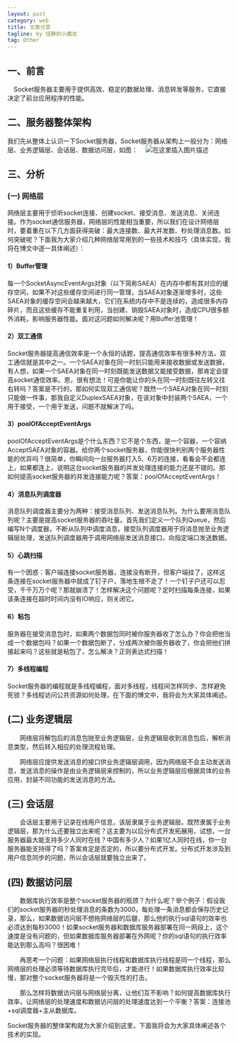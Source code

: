 ```yaml
---
layout: post
category: web
title: 文章分享
tagline: by 恬静的小魔龙
tag: Other
---
```


## 一、前言
　Socket服务器主要用于提供高效、稳定的数据处理、消息转发等服务，它直接决定了前台应用程序的性能。

## 二、服务器整体架构
我们先从整体上认识一下Socket服务器，Socket服务器从架构上一般分为：网络层、业务逻辑层、会话层、数据访问层，如图：
　![在这里插入图片描述](https://pic002.cnblogs.com/images/2010/154738/2010110315395615.jpg)
## 三、分析
### (一) 网络层

网络层主要用于侦听socket连接、创建socket、接受消息、发送消息、关闭连接。作为socket通信服务器，网络层的性能相当重要，所以我们在设计网络层时，要着重在以下几方面获得突破：最大连接数、最大并发数、秒处理消息数。如何突破呢？下面我为大家介绍几种网络层常用到的一些技术和技巧（具体实现，我将在博文中逐一具体阐述）：

#### 1）Buffer管理

每一个SocketAsyncEventArgs对象（以下简称SAEA）在内存中都有其对应的缓存空间，如果不对这些缓存空间进行同一管理，当SAEA对象逐渐增多时，这些SAEA对象的缓存空间会越来越大，它们在系统内存中不是连续的，造成很多内存碎片，而且这些缓存不能重复利用，当创建、销毁SAEA对象时，造成CPU很多额外消耗，影响服务器性能。面对这问题如何解决呢？用Buffer池管理！

#### 2）双工通信

Socket服务器提高通信效率是一个永恒的话题，提高通信效率有很多种方法，双工通信就是其中之一。一个SAEA对象在同一时刻只能用来接收数据或发送数据，有人想，如果一个SAEA对象在同一时刻既能发送数据又能接受数据，那肯定会提高socket通信效率。恩，很有想法！可是你能让你的头在同一时刻既往左转又往右转吗？答案是不行的，那如何实现双工通信呢？既然一个SAEA对象在同一时刻只能做一件事，那我自定义DuplexSAEA对象，在该对象中封装两个SAEA，一个用于接受，一个用于发送，问题不就解决了吗。

#### 3）poolOfAcceptEventArgs

poolOfAcceptEventArgs是个什么东西？它不是个东西，是一个容器，一个容纳AcceptSAEA对象的容器。给你两个socket服务器，你能很快判别两个服务器性能的优异吗？很简单，你瞬间向一台服务器打入5、6万的连接，看看会不会都连上，如果都连上，说明这台socket服务器的并发处理连接的能力还是不错的。那如何提高socket服务器的并发连接能力呢？答案：poolOfAcceptEventArgs！

#### 4）消息队列调度器

消息队列调度器主要分为两种：接受消息队列、发送消息队列。为什么要用消息队列呢？主要是提高socket服务器的吞吐量。首先我们定义一个队列Queue，然后编写N个调度器，不断从队列中调度消息，接受队列调度器用于将消息抛至业务逻辑层处理，发送队列调度器用于调用网络层发送消息接口，向指定端口发送数据。

#### 5）心跳扫描

有一个困惑：客户端连接socket服务器，连接没有断开，但客户端挂了，这样这条连接在socket服务器中就成了钉子户，落地生根不走了！一个钉子户还可以忍受，千千万万个呢？那就崩溃了！怎样解决这个问题呢？定时扫描每条连接，如果该条连接在超时时间内没有IO响应，则关闭它。

#### 6）粘包

服务器在接受消息包时，如果两个数据包同时被你服务器收了怎么办？你会把他当成一个数据包吗？如果一个数据包断了，分成两次被你服务器收了，你会把他们拼接起来吗？这些就是粘包了，怎么解决？正则表达式扫描！

#### 7）多线程编程

 Socket服务器的编程就是多线程编程，面对多线程，线程间怎样同步、怎样避免死锁？多线程访问公共资源如何处理，在下面的博文中，我将会为大家具体阐述。

## (二) 业务逻辑层

　　网络层将解包后的消息包抛至业务逻辑层，业务逻辑层收到消息包后，解析消息类型，然后转入相应的处理流程处理。

　　网络层应提供发送消息的接口供业务逻辑层调用，因为网络层不会主动发送消息，发送消息的操作是由业务逻辑层来控制的，所以业务逻辑层应根据具体的业务应用，封装不同功能的发送消息的方法。

## (三) 会话层

　　会话层主要用于记录在线用户信息，该层隶属于业务逻辑层。既然隶属于业务逻辑层，那为什么还要独立出来呢？这主要为以后分布式开发拓展用，试想，一台服务器最大能支持多少人同时在线？中国有多少人？如果1亿人同时在线，你一台服务器能支持得了吗？答案肯定是否定的，所以要分布式开发。分布式开发涉及到用户信息同步的问题，所以会话层就要独立出来了。

## (四) 数据访问层

　　数据库执行效率是整个socket服务器的瓶颈？为什么呢？举个例子：假设我们的socket服务器的秒处理消息的条数为3000，每处理一条消息都会保存历史记录，那么，如果数据访问层不想拖网络层的后腿，那么他的执行sql语句的效率也必须达到每秒3000！如果socket服务器和数据库服务器部署在同一网段上，这个速度是没有问题的，但如果数据库服务器部署在外网呢？你的sql语句的执行效率能达到那么高吗？很困难！

　　再思考一个问题：如果网络层执行线程和数据库执行线程是同一个线程，那么网络层的处理必须等待数据库执行完毕后，才能进行！如果数据库执行效率比较慢，那对整个socket服务器将是一个毁灭性的打击。

　　那么怎样将数据访问层与网络层分离，让他们互不影响？如何提高数据库执行效率，让网络层的处理速度和数据访问层的处理速度达到一个平衡？答案：连接池+sql调度器+主从数据库。

Socket服务器的整体架构就为大家介绍到这里，下面我将会为大家具体阐述各个技术的实现。
　

